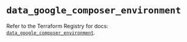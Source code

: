 # `data_google_composer_environment`

Refer to the Terraform Registry for docs: [`data_google_composer_environment`](https://registry.terraform.io/providers/hashicorp/google/6.50.0/docs/data-sources/composer_environment).
